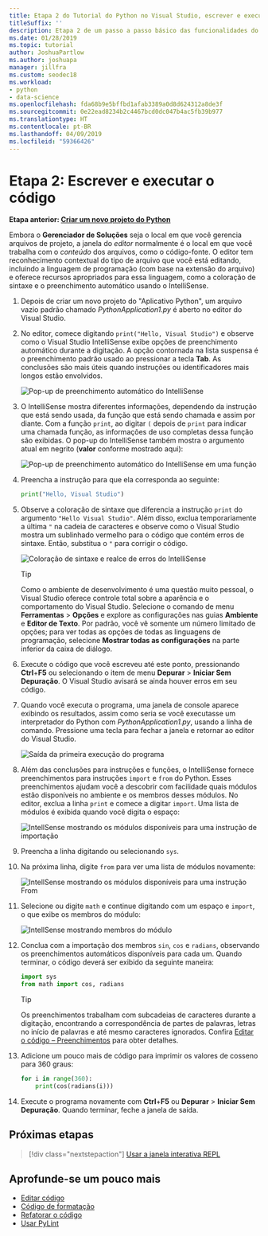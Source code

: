 ```yaml
---
title: Etapa 2 do Tutorial do Python no Visual Studio, escrever e executar o código
titleSuffix: ''
description: Etapa 2 de um passo a passo básico das funcionalidades do Python no Visual Studio, incluindo como editar código e executar um projeto.
ms.date: 01/28/2019
ms.topic: tutorial
author: JoshuaPartlow
ms.author: joshuapa
manager: jillfra
ms.custom: seodec18
ms.workload:
- python
- data-science
ms.openlocfilehash: fda68b9e5bffbd1afab3389a0d8d624312a8de3f
ms.sourcegitcommit: 0e22ead8234b2c4467bcd0dc047b4ac5fb39b977
ms.translationtype: HT
ms.contentlocale: pt-BR
ms.lasthandoff: 04/09/2019
ms.locfileid: "59366426"
---
```

# <a name="step-2-write-and-run-code"></a>Etapa 2: Escrever e executar o código

**Etapa anterior: [Criar um novo projeto do Python](tutorial-working-with-python-in-visual-studio-step-01-create-project.md)**

Embora o **Gerenciador de Soluções** seja o local em que você gerencia arquivos de projeto, a janela do *editor* normalmente é o local em que você trabalha com o *conteúdo* dos arquivos, como o código-fonte. O editor tem reconhecimento contextual do tipo de arquivo que você está editando, incluindo a linguagem de programação (com base na extensão do arquivo) e oferece recursos apropriados para essa linguagem, como a coloração de sintaxe e o preenchimento automático usando o IntelliSense.

1. Depois de criar um novo projeto do "Aplicativo Python", um arquivo vazio padrão chamado *PythonApplication1.py* é aberto no editor do Visual Studio.

1. No editor, comece digitando `print("Hello, Visual Studio")` e observe como o Visual Studio IntelliSense exibe opções de preenchimento automático durante a digitação. A opção contornada na lista suspensa é o preenchimento padrão usado ao pressionar a tecla **Tab**. As conclusões são mais úteis quando instruções ou identificadores mais longos estão envolvidos.

    ![Pop-up de preenchimento automático do IntelliSense](media/vs-getting-started-python-04-IntelliSense1b.png)

1. O IntelliSense mostra diferentes informações, dependendo da instrução que está sendo usada, da função que está sendo chamada e assim por diante. Com a função `print`, ao digitar `(` depois de `print` para indicar uma chamada função, as informações de uso completas dessa função são exibidas. O pop-up do IntelliSense também mostra o argumento atual em negrito (**valor** conforme mostrado aqui):

    ![Pop-up de preenchimento automático do IntelliSense em uma função](media/vs-getting-started-python-05-IntelliSense2b.png)

1. Preencha a instrução para que ela corresponda ao seguinte:

    ```python
    print("Hello, Visual Studio")
    ```

1. Observe a coloração de sintaxe que diferencia a instrução `print` do argumento `"Hello Visual Studio"`. Além disso, exclua temporariamente a última `"` na cadeia de caracteres e observe como o Visual Studio mostra um sublinhado vermelho para o código que contém erros de sintaxe. Então, substitua o `"` para corrigir o código.

    ![Coloração de sintaxe e realce de erros do IntelliSense](media/vs-getting-started-python-06-IntelliSense3b.png)

    > [!Tip]
    > Como o ambiente de desenvolvimento é uma questão muito pessoal, o Visual Studio oferece controle total sobre a aparência e o comportamento do Visual Studio. Selecione o comando de menu **Ferramentas** > **Opções** e explore as configurações nas guias **Ambiente** e **Editor de Texto**. Por padrão, você vê somente um número limitado de opções; para ver todas as opções de todas as linguagens de programação, selecione **Mostrar todas as configurações** na parte inferior da caixa de diálogo.

1. Execute o código que você escreveu até este ponto, pressionando **Ctrl**+**F5** ou selecionando o item de menu **Depurar** > **Iniciar Sem Depuração**. O Visual Studio avisará se ainda houver erros em seu código.

1. Quando você executa o programa, uma janela de console aparece exibindo os resultados, assim como seria se você executasse um interpretador do Python com *PythonApplication1.py*, usando a linha de comando. Pressione uma tecla para fechar a janela e retornar ao editor do Visual Studio.

    ![Saída da primeira execução do programa](media/vs-getting-started-python-07-output.png)

1. Além das conclusões para instruções e funções, o IntelliSense fornece preenchimentos para instruções `import` e `from` do Python. Esses preenchimentos ajudam você a descobrir com facilidade quais módulos estão disponíveis no ambiente e os membros desses módulos. No editor, exclua a linha `print` e comece a digitar `import`. Uma lista de módulos é exibida quando você digita o espaço:

    ![IntellSense mostrando os módulos disponíveis para uma instrução de importação](media/vs-getting-started-python-08-import1.png)

1. Preencha a linha digitando ou selecionando `sys`.

1. Na próxima linha, digite `from` para ver uma lista de módulos novamente:

    ![IntellSense mostrando os módulos disponíveis para uma instrução From](media/vs-getting-started-python-09-import2.png)

1. Selecione ou digite `math` e continue digitando com um espaço e `import`, o que exibe os membros do módulo:

    ![IntellSense mostrando membros do módulo](media/vs-getting-started-python-10-import3.png)

1. Conclua com a importação dos membros `sin`, `cos` e `radians`, observando os preenchimentos automáticos disponíveis para cada um. Quando terminar, o código deverá ser exibido da seguinte maneira:

    ```python
    import sys
    from math import cos, radians
    ```

    > [!Tip]
    > Os preenchimentos trabalham com subcadeias de caracteres durante a digitação, encontrando a correspondência de partes de palavras, letras no início de palavras e até mesmo caracteres ignorados. Confira [Editar o código – Preenchimentos](editing-python-code-in-visual-studio.md#completions) para obter detalhes.

1. Adicione um pouco mais de código para imprimir os valores de cosseno para 360 graus:

    ```python
    for i in range(360):
        print(cos(radians(i)))
    ```

1. Execute o programa novamente com **Ctrl**+**F5** ou **Depurar** > **Iniciar Sem Depuração**. Quando terminar, feche a janela de saída.

## <a name="next-step"></a>Próximas etapas

> [!div class="nextstepaction"]
> [Usar a janela interativa REPL](tutorial-working-with-python-in-visual-studio-step-03-interactive-repl.md)

## <a name="go-deeper"></a>Aprofunde-se um pouco mais

- [Editar código](editing-python-code-in-visual-studio.md)
- [Código de formatação](formatting-python-code.md)
- [Refatorar o código](refactoring-python-code.md)
- [Usar PyLint](linting-python-code.md)
